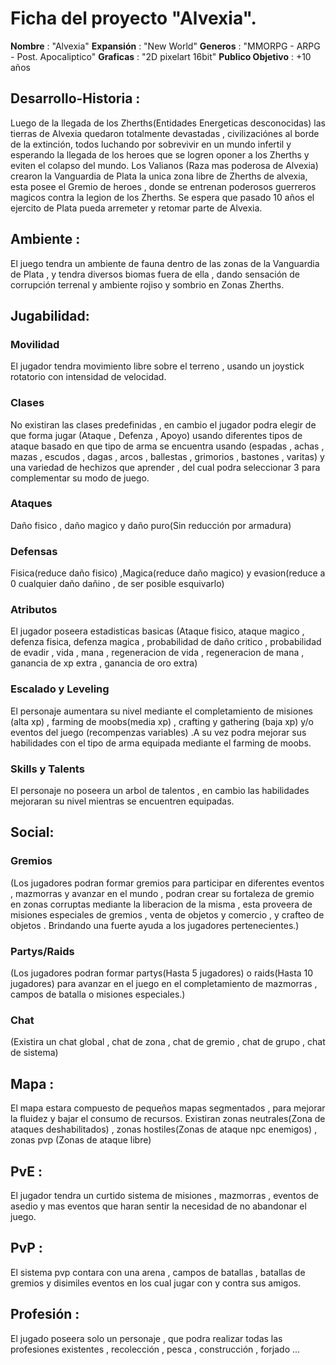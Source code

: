 # Ficha del proyecto "Alvexia".

**Nombre**  : "Alvexia"
**Expansión** : "New World"
**Generos** : "MMORPG - ARPG - Post. Apocaliptico"
**Graficas** : "2D pixelart 16bit"
**Publico Objetivo** : +10 años


## Desarrollo-Historia :
Luego de la llegada de los Zherths(Entidades Energeticas desconocidas) las tierras de Alvexia quedaron totalmente devastadas , civilizaciónes al borde de la extinción, todos luchando por sobrevivir en un mundo infertil y esperando la llegada de los heroes que se logren oponer a los Zherths y eviten el colapso del mundo. Los Valianos (Raza mas poderosa de Alvexia) crearon la Vanguardia de Plata la unica zona libre de Zherths de alvexia, esta posee el Gremio de heroes , donde se entrenan poderosos guerreros magicos contra la legion de los Zherths. Se espera que pasado 10 años el ejercito de Plata pueda arremeter y retomar parte de Alvexia.

## Ambiente :
El juego tendra un ambiente de fauna dentro de las zonas de la Vanguardia de Plata , y tendra diversos biomas fuera de ella , dando sensación de corrupción terrenal y ambiente rojiso y sombrio en Zonas Zherths.


## Jugabilidad:

### Movilidad
 El jugador tendra movimiento libre sobre el terreno , usando un joystick rotatorio con intensidad de velocidad.

### Clases
No existiran las clases predefinidas , en cambio el jugador podra elegir de que forma jugar (Ataque , Defenza , Apoyo) usando diferentes tipos de ataque basado en que tipo de arma se encuentra usando (espadas , achas , mazas , escudos , dagas , arcos , ballestas , grimorios , bastones , varitas)
y una variedad de hechizos que aprender , del cual podra seleccionar 3 para complementar su modo de juego.

### Ataques
Daño fisico , daño magico y daño puro(Sin reducción por armadura)

### Defensas
Fisica(reduce daño fisico) ,Magica(reduce daño magico) y evasion(reduce a 0 cualquier daño dañino , de ser posible esquivarlo)

### Atributos
El jugador poseera estadisticas basicas (Ataque fisico, ataque magico , defenza fisica, defenza magica , probabilidad de daño critico , probabilidad de evadir , vida , mana , regeneracion de vida , regeneracion de mana , ganancia de xp extra , ganancia de oro extra)

### Escalado y Leveling
 El personaje aumentara su nivel mediante el completamiento de misiones (alta xp) , farming de moobs(media xp) , crafting y gathering (baja xp) y/o eventos del juego (recompenzas variables) .A su vez podra mejorar sus habilidades con el tipo de arma equipada mediante el farming de moobs.

### Skills y Talents
El personaje no poseera un arbol de talentos , en cambio las habilidades mejoraran su nivel mientras se encuentren equipadas.

## Social: 

### Gremios
(Los jugadores podran formar gremios para participar en diferentes eventos , mazmorras y avanzar en el mundo , podran crear su fortaleza de gremio en zonas corruptas mediante la liberacion de la misma , esta proveera de misiones especiales de gremios , venta de objetos y comercio , y crafteo de objetos . Brindando una fuerte ayuda a los jugadores pertenecientes.) 

### Partys/Raids
 (Los jugadores podran formar partys(Hasta 5 jugadores) o raids(Hasta 10 jugadores) para avanzar en el juego en el completamiento de mazmorras , campos de batalla o misiones especiales.)
### Chat
 (Existira un chat global , chat de zona , chat de gremio , chat de grupo , chat de sistema)

## Mapa :
El mapa estara compuesto de pequeños mapas segmentados , para mejorar la fluidez y bajar el consumo de recursos. Existiran zonas neutrales(Zona de ataques deshabilitados) , zonas hostiles(Zonas de ataque npc enemigos) , zonas pvp (Zonas de ataque libre)

## PvE :
El jugador tendra un curtido sistema de misiones , mazmorras , eventos de asedio y mas eventos que haran sentir la necesidad de no abandonar el juego.

## PvP :
El sistema pvp contara con una arena , campos de batallas , batallas de gremios y disimiles eventos en los cual jugar con y contra sus amigos.


## Profesión :
El jugado poseera solo un personaje , que podra realizar todas las profesiones existentes , recolección  , pesca , construcción , forjado ...